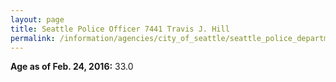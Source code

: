 ```yaml
---
layout: page
title: Seattle Police Officer 7441 Travis J. Hill
permalink: /information/agencies/city_of_seattle/seattle_police_department/copbook/7441/
---
```


**Age as of Feb. 24, 2016:** 33.0
